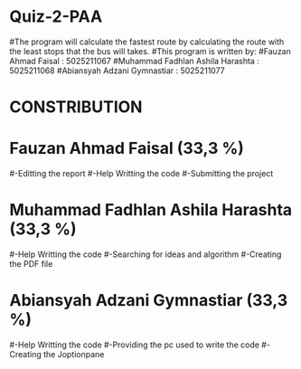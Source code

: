 # Quiz-2-PAA
#The program will calculate the fastest route by calculating the route with the least stops that the bus will takes.
#This program is written by:
#Fauzan Ahmad Faisal : 5025211067
#Muhammad Fadhlan Ashila Harashta : 5025211068
#Abiansyah Adzani Gymnastiar : 5025211077

# CONSTRIBUTION 
# Fauzan Ahmad Faisal (33,3 %)
#-Editting the report
#-Help Writting the code
#-Submitting the project
# Muhammad Fadhlan Ashila Harashta (33,3 %)
#-Help Writting the code
#-Searching for ideas and algorithm
#-Creating the PDF file
# Abiansyah Adzani Gymnastiar (33,3 %)
#-Help Writting the code
#-Providing the pc used to write the code
#-Creating the Joptionpane

